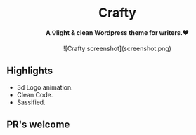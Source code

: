 <h1 align="center">
  Crafty
</h1>


<h4 align="center">
  A 💡light & clean Wordpress theme for writers.❤️
</h4>

<p align="center">
![Crafty screenshot](screenshot.png)
</p>


## Highlights

- 3d Logo animation.
- Clean Code.
- Sassified.

## PR's welcome
